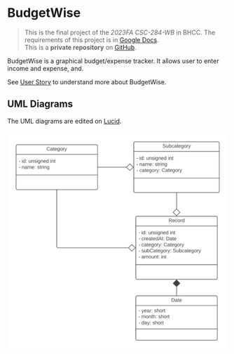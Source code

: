 # BudgetWise

> This is the final project of the _2023FA
CSC-284-WB_ in BHCC. The requirements of this project is in [Google Docs](https://docs.google.com/document/d/1h_e2R88jX2n8EN1o4uLtIx0yrgCMuwTPUCg5vXB3qNA/edit). \
> This is a **private repository** on [GitHub](https://github.com/typinghare/advanced-cpp-bhcc/tree/main/src/final).

BudgetWise is a graphical budget/expense tracker. It allows user to enter income and expense, and.

See [User Story](./doc/user_story.md) to understand more about BudgetWise.

## UML Diagrams

The UML diagrams are edited on [Lucid](https://lucid.app/lucidchart/902fa5b3-1783-4363-86a5-249380d1ddd5/edit).

![UML Brief](./img/uml_brief.png)